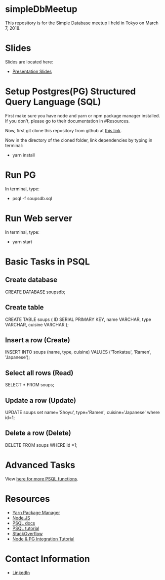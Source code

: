 # simpleDbMeetup
This repository is for the Simple Database meetup I held in Tokyo on March 7, 2018.

# Slides
Slides are located here:
- [Presentation Slides](https://docs.google.com/presentation/d/1P63P8huCBeYhiGeZRqEYLoaQHflJwhdjqpnZWbGAnrs/edit?usp=sharing)

# Setup Postgres(PG) Structured Query Language (SQL)

First make sure you have node and yarn or npm package manager installed. If you don't, please go to their documentation in #Resources.

Now, first git clone this repository from github at [this link](https://github.com/eliaahadi/simpleDbMeetup.git).

Now in the directory of the cloned folder, link dependencies by typing in terminal: 
- yarn install

# Run PG
In terminal, type:
- psql -f soupsdb.sql

# Run Web server
In terminal, type:
- yarn start

# Basic Tasks in PSQL

## Create database
CREATE DATABASE soupsdb;

## Create table
CREATE TABLE soups (
  ID SERIAL PRIMARY KEY,
  name VARCHAR,
  type VARCHAR,
  cuisine VARCHAR
);

## Insert a row (Create)
INSERT INTO soups (name, type, cuisine)
  VALUES ('Tonkatsu', 'Ramen', 'Japanese');

## Select all rows (Read)
SELECT * FROM soups;

## Update a row (Update)
UPDATE soups set name='Shoyu', type='Ramen', cuisine='Japanese' where id=1;

## Delete a row (Delete)
DELETE FROM soups WHERE id =1;

# Advanced Tasks
View [here for more PSQL functions](https://www.tutorialspoint.com/postgresql/index.htm).

# Resources
- [Yarn Package Manager](https://yarnpkg.com/en/docs/install)
- [Node.JS](https://nodejs.org/en/download/package-manager/)
- [PSQL docs](https://www.postgresql.org/docs/9.6/static/index.html)
- [PSQL tutorial](http://www.postgresqltutorial.com/)
- [StackOverflow](https://stackoverflow.com/)
- [Node & PG Integration Tutorial](http://mherman.org/blog/2016/03/13/designing-a-restful-api-with-node-and-postgres/)

# Contact Information
- [LinkedIn](https://www.linkedin.com/in/eliaahadi/)